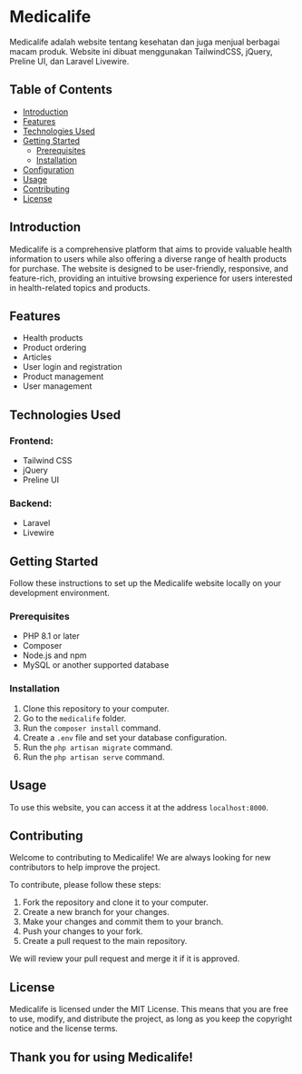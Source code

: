 # Medicalife

Medicalife adalah website tentang kesehatan dan juga menjual berbagai macam produk. Website ini dibuat menggunakan TailwindCSS, jQuery, Preline UI, dan Laravel Livewire.

## Table of Contents

- [Introduction](#introduction)
- [Features](#features)
- [Technologies Used](#technologies-used)
- [Getting Started](#getting-started)
  - [Prerequisites](#prerequisites)
  - [Installation](#installation)
- [Configuration](#configuration)
- [Usage](#usage)
- [Contributing](#contributing)
- [License](#license)

## Introduction

Medicalife is a comprehensive platform that aims to provide valuable health information to users while also offering a diverse range of health products for purchase. The website is designed to be user-friendly, responsive, and feature-rich, providing an intuitive browsing experience for users interested in health-related topics and products.

## Features

* Health products
* Product ordering
* Articles
* User login and registration
* Product management
* User management

## Technologies Used

### Frontend:

- Tailwind CSS
- jQuery 
- Preline UI

### Backend:

- Laravel
- Livewire

## Getting Started

Follow these instructions to set up the Medicalife website locally on your development environment.

### Prerequisites

- PHP 8.1 or later
- Composer
- Node.js and npm
- MySQL or another supported database

### Installation

1. Clone this repository to your computer.
2. Go to the `medicalife` folder.
3. Run the `composer install` command.
4. Create a `.env` file and set your database configuration.
5. Run the `php artisan migrate` command.
6. Run the `php artisan serve` command.

## Usage

To use this website, you can access it at the address `localhost:8000`.

## Contributing

Welcome to contributing to Medicalife! We are always looking for new contributors to help improve the project.

To contribute, please follow these steps:

1. Fork the repository and clone it to your computer.
2. Create a new branch for your changes.
3. Make your changes and commit them to your branch.
4. Push your changes to your fork.
5. Create a pull request to the main repository.

We will review your pull request and merge it if it is approved.

## License

Medicalife is licensed under the MIT License. This means that you are free to use, modify, and distribute the project, as long as you keep the copyright notice and the license terms.


## Thank you for using Medicalife!
